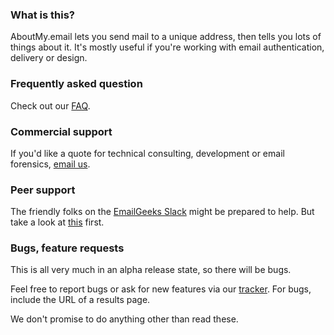 ### What is this?

AboutMy.email lets you send mail to a unique address, then tells you lots of things about it. It's mostly useful if you're working with email authentication, delivery or design.

### Frequently asked question

Check out our [FAQ](faq).

### Commercial support

If you'd like a quote for technical consulting, development or email forensics, [email us](https://wordtothewise.com/contact/).

### Peer support

The friendly folks on the [EmailGeeks Slack](https://email.geeks.chat) might be prepared to help. But take a look at [this](https://wordtothewise.com/2023/10/when-asking-a-question/) first.

### Bugs, feature requests

This is all very much in an alpha release state, so there will be bugs.

Feel free to report bugs or ask for new features via our [tracker](https://github.com/wttw/aboutmyemail/issues). For bugs, include the URL of a results page.

We don't promise to do anything other than read these.